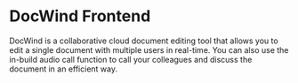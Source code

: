 # DocWind Frontend

DocWind is a collaborative cloud document editing tool that allows you to edit a single document with multiple users in real-time. You can also use the in-build audio call function to call your colleagues and discuss the document in an efficient way.
